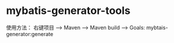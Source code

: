 # mybatis-generator-tools
使用方法：
右键项目 --> Maven --> Maven build --> Goals: mybtais-generator:generate
